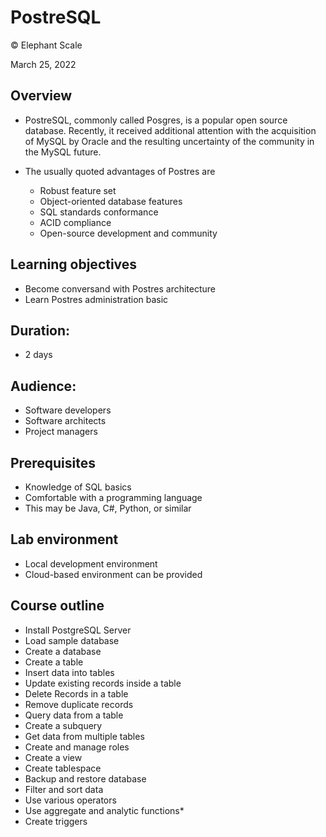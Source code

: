 # PostreSQL

© Elephant Scale

March 25, 2022

## Overview

* PostreSQL, commonly called Posgres, is a popular open source database. Recently, it received additional attention with the acquisition of MySQL by Oracle and the resulting uncertainty of the community in the MySQL future.

* The usually quoted advantages of Postres are
  * Robust feature set
  * Object-oriented database features
  * SQL standards conformance 
  * ACID compliance 
  * Open-source development and community

## Learning objectives

* Become conversand with Postres architecture
* Learn Postres administration basic

## Duration:

* 2 days

## Audience:

* Software developers
* Software architects
* Project managers

## Prerequisites

* Knowledge of SQL basics
* Comfortable with a programming language
* This may be Java, C#, Python, or similar

## Lab environment

* Local development environment
* Cloud-based environment can be provided

## Course outline

* Install PostgreSQL Server
* Load sample database
* Create a database
* Create a table
* Insert data into tables
* Update existing records inside a table
* Delete Records in a table
* Remove duplicate records
* Query data from a table
* Create a subquery
* Get data from multiple tables
* Create and manage roles
* Create a view
* Create tablespace
* Backup and restore database
* Filter and sort data
* Use various operators
* Use aggregate and analytic functions*
* Create triggers
